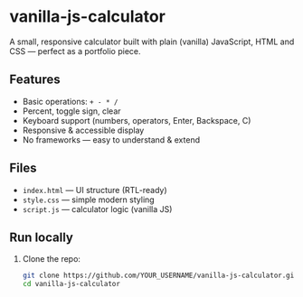 # vanilla-js-calculator

A small, responsive calculator built with plain (vanilla) JavaScript, HTML and CSS — perfect as a portfolio piece.

## Features

- Basic operations: `+ - * /`
- Percent, toggle sign, clear
- Keyboard support (numbers, operators, Enter, Backspace, C)
- Responsive & accessible display
- No frameworks — easy to understand & extend

## Files

- `index.html` — UI structure (RTL-ready)
- `style.css` — simple modern styling
- `script.js` — calculator logic (vanilla JS)

## Run locally

1. Clone the repo:
   ```bash
   git clone https://github.com/YOUR_USERNAME/vanilla-js-calculator.git
   cd vanilla-js-calculator
